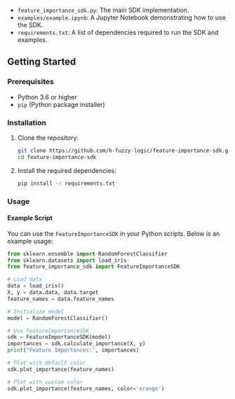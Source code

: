
- `feature_importance_sdk.py`: The main SDK implementation.
- `examples/example.ipynb`: A Jupyter Notebook demonstrating how to use the SDK.
- `requirements.txt`: A list of dependencies required to run the SDK and examples.

## Getting Started

### Prerequisites

- Python 3.6 or higher
- `pip` (Python package installer)

### Installation

1. Clone the repository:

    ```sh
    git clone https://github.com/h-fuzzy-logic/feature-importance-sdk.git
    cd feature-importance-sdk
    ```

2. Install the required dependencies:

    ```sh
    pip install -r requirements.txt
    ```

### Usage

#### Example Script

You can use the `FeatureImportanceSDK` in your Python scripts. Below is an example usage:

```python
from sklearn.ensemble import RandomForestClassifier
from sklearn.datasets import load_iris
from feature_importance_sdk import FeatureImportanceSDK

# Load data
data = load_iris()
X, y = data.data, data.target
feature_names = data.feature_names

# Initialize model
model = RandomForestClassifier()

# Use FeatureImportanceSDK
sdk = FeatureImportanceSDK(model)
importances = sdk.calculate_importance(X, y)
print("Feature Importances:", importances)

# Plot with default color
sdk.plot_importance(feature_names)

# Plot with custom color
sdk.plot_importance(feature_names, color='orange')